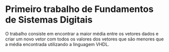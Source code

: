 # Primeiro trabalho de Fundamentos de Sistemas Digitais
O trabalho consiste em encontrar a maior média entre os vetores dados e criar um novo vetor com todos os valores dos vetores que são menores que a média encontrada utilizando a linguagem VHDL.
